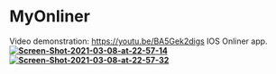 # MyOnliner
Video demonstration: https://youtu.be/BA5Gek2digs
IOS Onliner app.
<b>
<a href="https://ibb.co/W3wcBk4"><img src="https://i.ibb.co/mBwHh9V/Screen-Shot-2021-03-08-at-22-57-14.png" alt="Screen-Shot-2021-03-08-at-22-57-14" border="0"></a>
<b>
<a href="https://ibb.co/Ytf4WM0"><img src="https://i.ibb.co/qRmLnfJ/Screen-Shot-2021-03-08-at-22-57-32.png" alt="Screen-Shot-2021-03-08-at-22-57-32" border="0"></a>
<b>  
